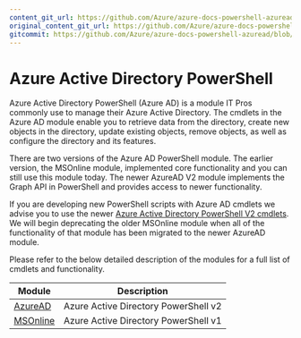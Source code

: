 ```yaml
---
content_git_url: https://github.com/Azure/azure-docs-powershell-azuread/blob/VinceSmith-patch-3/Azure%20AD%20Cmdlets/docs-conceptual/overview.md
original_content_git_url: https://github.com/Azure/azure-docs-powershell-azuread/blob/VinceSmith-patch-3/Azure%20AD%20Cmdlets/docs-conceptual/overview.md
gitcommit: https://github.com/Azure/azure-docs-powershell-azuread/blob/fa3625e3d4a60f5d9fa4c13a267d6b174be76648
---
```

# Azure Active Directory PowerShell

Azure Active Directory PowerShell (Azure AD) is a module IT Pros commonly use to manage their Azure Active Directory. The cmdlets in the Azure AD module enable you to retrieve data from the directory, create new objects in the directory, update existing objects, remove objects, as well as configure the directory and its features.

There are two versions of the Azure AD PowerShell module. The earlier version, the MSOnline module, implemented core functionality and you can still use this module today. The newer AzureAD V2 module implements the Graph API in PowerShell and provides access to newer functionality. 

If you are developing new PowerShell scripts with Azure AD cmdlets we advise you to use the newer [Azure Active Directory PowerShell V2 cmdlets](/powershell/module/azuread?view=azureadps-2.0). We will begin deprecating the older MSOnline module when all of the functionality of that module has been migrated to the newer AzureAD module.

Please refer to the below detailed description of the modules for a full list of cmdlets and functionality.


Module | Description
------ | -----------
[AzureAD](/powershell/module/azuread?view=azureadps-2.0) | Azure Active Directory PowerShell v2
[MSOnline](/powershell/module/msonline?view=azureadps-1.0)| Azure Active Directory PowerShell v1

